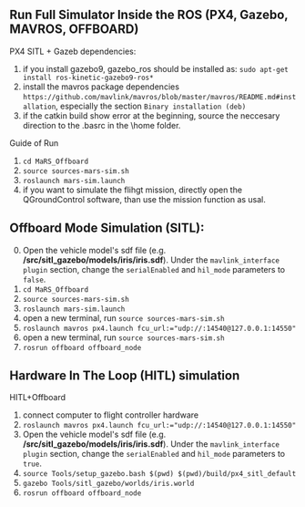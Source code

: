 ## Run Full Simulator Inside the ROS (PX4, Gazebo, MAVROS, OFFBOARD)
PX4 SITL + Gazeb
dependencies:
1. if you install gazebo9, gazebo_ros should be installed as: `sudo apt-get install ros-kinetic-gazebo9-ros*`
2. install the mavros package dependencies `https://github.com/mavlink/mavros/blob/master/mavros/README.md#installation`, especially the section `Binary installation (deb)`
3. if the catkin build show error at the beginning, source the neccesary direction to the .basrc in the \home folder.

Guide of Run
1. `cd MaRS_Offboard`
2. `source sources-mars-sim.sh`
3. `roslaunch mars-sim.launch`
4. if you want to simulate the flihgt mission, directly open the QGroundControl software, than use the mission function as usal.

## Offboard Mode Simulation (SITL):

0. Open the vehicle model's sdf file (e.g. **/src/sitl_gazebo/models/iris/iris.sdf**).
Under the `mavlink_interface plugin` section, change the `serialEnabled` and `hil_mode` parameters to `false`.
1. `cd MaRS_Offboard`
2. `source sources-mars-sim.sh`
3. `roslaunch mars-sim.launch`
4. open a new terminal, run `source sources-mars-sim.sh`
5. `roslaunch mavros px4.launch fcu_url:="udp://:14540@127.0.0.1:14550"`
6. open a new terminal, run `source sources-mars-sim.sh`
7. `rosrun offboard offboard_node`


## Hardware In The Loop (HITL) simulation
HITL+Offboard

1. connect computer to flight controller hardware
2. `roslaunch mavros px4.launch fcu_url:="udp://:14540@127.0.0.1:14550"`
3. Open the vehicle model's sdf file (e.g. **/src/sitl_gazebo/models/iris/iris.sdf**).
Under the `mavlink_interface plugin` section, change the `serialEnabled` and `hil_mode` parameters to `true`.
4. `source Tools/setup_gazebo.bash $(pwd) $(pwd)/build/px4_sitl_default`
5. `gazebo Tools/sitl_gazebo/worlds/iris.world`
6. `rosrun offboard offboard_node`



